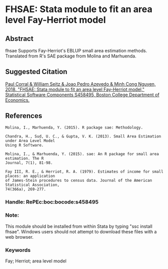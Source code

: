 # FHSAE: Stata module to fit an area level Fay-Herriot model

## Abstract
fhsae Supports Fay-Herriot's EBLUP small area estimation methods. Translated from R's SAE package from Molina and Marhuenda.

## Suggested Citation
[Paul Corral & William Seitz & Joao Pedro Azevedo & Minh Cong Nguyen, 2018. "FHSAE: Stata module to fit an area level Fay-Herriot model," Statistical Software Components S458495, Boston College Department of Economics.](https://ideas.repec.org/c/boc/bocode/s458495.html)

## References

    Molina, I., Marhuenda, Y. (2015). R package sae: Methodology.

    Chandra, H., Sud, U. C., & Gupta, V. K. (2013). Small Area Estimation under Area Level Model
    Using R Software.

    Molina, I., & Marhuenda, Y. (2015). sae: An R package for small area estimation. The R
    Journal, 7(1), 81-98.

    Fay III, R. E., & Herriot, R. A. (1979). Estimates of income for small places: an application
    of James-Stein procedures to census data. Journal of the American Statistical Association,
    74(366a), 269-277.

### Handle: RePEc:boc:bocode:s458495 

### Note: 
This module should be installed from within Stata by typing "ssc install fhsae". Windows users should not attempt to download these files with a web browser.

### Keywords
Fay; Herriot; area level model

